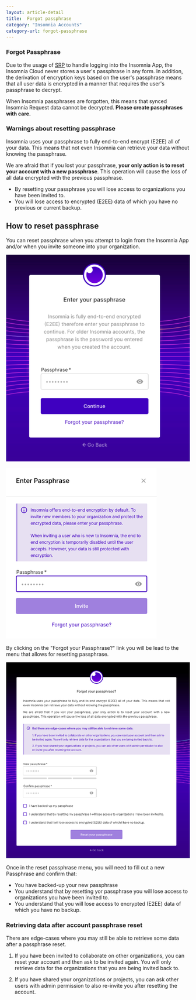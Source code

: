 ```yaml
---
layout: article-detail
title:  Forgot passphrase
category: "Insomnia Accounts"
category-url: forgot-passphrase
---
```


### Forgot Passphrase

Due to the usage of [SRP](https://en.wikipedia.org/wiki/Secure_Remote_Password_protocol) to handle logging into the Insomnia App, the Insomnia Cloud never stores a user's passphrase in any form.  In addition, the derivation of encryption keys based on the user's passphrase means that all user data is encrypted in a manner that requires the user's passphrase to decrypt.

When Insomnia passphrases are forgotten, this means that synced Insomnia Request data cannot be decrypted.  **Please create passphrases with care.**

### Warnings about resetting passphrase

Insomnia uses your passphrase to fully end-to-end encrypt (E2EE) all of your data. This means that not even Insomnia can retrieve your data without knowing the passphrase.

We are afraid that if you lost your passphrase, **your only action is to reset your account with a new passphrase**. This operation will cause the loss of all data encrypted with the previous passphrase.

- By resetting your passphrase you will lose access to organizations you have been invited to.
- You will lose access to encrypted (E2EE) data of which you have no previous or current backup.

## How to reset passphrase

You can reset passphrase when you attempt to login from the Insomnia App and/or when you invite someone into your organization.

![Forgot passphrase via Login](../assets/images/forgot-passphrase-via-login.jpg)

![Forgot passphrase via Invite](../assets/images/forgot-passphrase-via-invite.jpg)

By clicking on the "Forgot your Passphrase?" link you will be lead to the menu that allows for resetting passphrase.

![Forgot passphrase menu](../assets/images/forgot-passphrase-menu.jpg)

Once in the reset passphrase menu, you will need to fill out a new Passphrase and confirm that:

- You have backed-up your new passphrase
- You understand that by resetting yor passphrase you will lose access to organizations you have been invited to.
- You understand that you will lose access to encrypted (E2EE) data of which you have no backup.

### Retrieving data after account passphrase reset

There are edge-cases where you may still be able to retrieve some data after a passphrase reset.

1. If you have been invited to collaborate on other organizations, you can reset your account and then ask to be invited again. You will only retrieve data for the organizations that you are being invited back to.

2. If you have shared your organizations or projects, you can ask other users with admin permission to also re-invite you after resetting the account.
